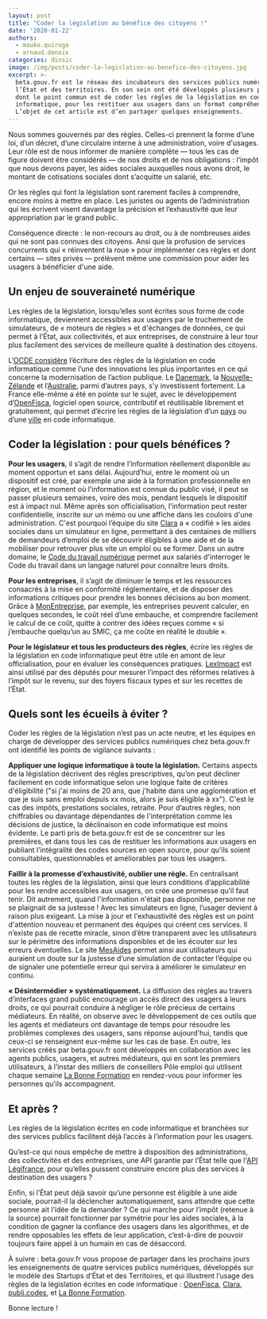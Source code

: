 ```yaml
---
layout: post
title: "Coder la législation au bénéfice des citoyens !"
date: '2020-01-22'
authors:
  - mauko.quiroga
  - arnaud.denoix
categories: dinsic
image: /img/posts/coder-la-legislation-au-benefice-des-citoyens.jpg
excerpt: >-
  beta.gouv.fr est le réseau des incubateurs des services publics numériques de
  l’État et des territoires. En son sein ont été développés plusieurs produits
  dont le point commun est de coder les règles de la législation en code
  informatique, pour les restituer aux usagers dans un format compréhensible.
  L’objet de cet article est d’en partager quelques enseignements.
---
```

Nous sommes gouvernés par des règles. Celles-ci prennent la forme d’une loi, d’un décret, d’une circulaire interne à une administration, voire d'usages. Leur rôle est de nous informer de manière complète — tous les cas de figure doivent être considérés — de nos droits et de nos obligations : l’impôt que nous devons payer, les aides sociales auxquelles nous avons droit, le montant de cotisations sociales dont s’acquitte un salarié, etc.

Or les règles qui font la législation sont rarement faciles à comprendre, encore moins à mettre en place. Les juristes ou agents de l’administration qui les écrivent visent davantage la précision et l’exhaustivité que leur appropriation par le grand public.

Conséquence directe : le non-recours au droit, ou à de nombreuses aides qui ne sont pas connues des citoyens. Ansi que la profusion de services concurrents qui « réinventent la roue » pour implémenter ces règles et dont certains — sites privés — prélèvent même une commission pour aider les usagers à bénéficier d'une aide.

## Un enjeu de souveraineté numérique

Les règles de la législation, lorsqu’elles sont écrites sous forme de code informatique, deviennent accessibles aux usagers par le truchement de simulateurs, de « moteurs de règles » et d'échanges de données, ce qui permet à l’État, aux collectivités, et aux entreprises, de construire à leur tour plus facilement des services de meilleure qualité à destination des citoyens.

L’[OCDE considère](https://trends.oecd-opsi.org/embracing-innovation-in-government-global-trends-2019.pdf) l’écriture des règles de la législation en code informatique comme l’une des innovations les plus importantes en ce qui concerne la modernisation de l’action publique. Le [Danemark](https://en.digst.dk/policy-and-strategy/digital-ready-legislation/), la [Nouvelle-Zélande](https://serviceinnovationlab.github.io/assets/Exploring_Machine_Consumable_Code_With_ACC.pdf) et l’[Australie](https://www.digital.nsw.gov.au/digital-transformation/policy-lab/rules-code), parmi d’autres pays, s’y investissent fortement. La France elle-même a été en pointe sur le sujet, avec le développement d’[OpenFisca](https://fr.openfisca.org/), logiciel open source, contributif et réutilisable librement et gratuitement, qui permet d’écrire les règles de la législation d’un [pays](https://github.com/openfisca/openfisca-france) ou d’une [ville](https://github.com/openfisca/openfisca-paris) en code informatique.

## Coder la législation : pour quels bénéfices ?

**Pour les usagers**, il s’agit de rendre l’information réellement disponible au moment opportun et sans délai. Aujourd’hui, entre le moment où un dispositif est créé, par exemple une aide à la formation professionnelle en région, et le moment où l’information est connue du public visé, il peut se passer plusieurs semaines, voire des mois, pendant lesquels le dispositif est à impact nul. Même après son officialisation, l'information peut rester confidentielle, inscrite sur un mémo ou une affiche dans les couloirs d'une administration. C'est pourquoi l’équipe du site [Clara](https://clara.pole-emploi.fr/) a « codifié » les aides sociales dans un simulateur en ligne, permettant à des centaines de milliers de demandeurs d’emploi de se découvrir éligibles à une aide et de la mobiliser pour retrouver plus vite un emploi ou se former. Dans un autre domaine, le [Code du travail numérique](https://code.travail.gouv.fr/) permet aux salariés d'interroger le Code du travail dans un langage naturel pour connaître leurs droits. 

**Pour les entreprises**, il s’agit de diminuer le temps et les ressources consacrés à la mise en conformité réglementaire, et de disposer des informations critiques pour prendre les bonnes décisions au bon moment. Grâce à [MonEntreprise](https://mon-entreprise.fr/), par exemple, les entreprises peuvent calculer, en quelques secondes, le coût réel d’une embauche, et comprendre facilement le calcul de ce coût, quitte à contrer des idées reçues comme « si j’embauche quelqu’un au SMIC, ça me coûte en réalité le double ».

**Pour le législateur et tous les producteurs des règles**, écrire les règles de la législation en code informatique peut être utile en amont de leur officialisation, pour en évaluer les conséquences pratiques. [LexImpact](https://beta.gouv.fr/startups/leximpact.html) est ainsi utilisé par des députés pour mesurer l’impact des réformes relatives à l’impôt sur le revenu, sur des foyers fiscaux types et sur les recettes de l’État. 

## Quels sont les écueils à éviter ?

Coder les règles de la législation n’est pas un acte neutre, et les équipes en charge de développer des services publics numériques chez beta.gouv.fr ont identifié les points de vigilance suivants :

**Appliquer une logique informatique à toute la législation.** Certains aspects de la législation décrivent des règles prescriptives, qu’on peut décliner facilement en code informatique selon une logique faite de critères d'éligibilité ("si j'ai moins de 20 ans, que j'habite dans une agglomération et que je suis sans emploi depuis xx mois, alors je suis éligible à xx"). C'est le cas des impôts, prestations sociales, retraite. Pour d’autres règles, non chiffrables ou davantage dépendantes de l'interprétation comme les décisions de justice, la déclinaison en code informatique est moins évidente. Le parti pris de beta.gouv.fr est de se concentrer sur les premières, et dans tous les cas de restituer les informations aux usagers en publiant l’intégralité des codes sources en open source, pour qu'ils soient consultables, questionnables et améliorables par tous les usagers.

**Faillir à la promesse d’exhaustivité, oublier une règle.** En centralisant toutes les règles de la législation, ainsi que leurs conditions d’applicabilité pour les rendre accessibles aux usagers, on crée une promesse qu’il faut tenir. Dit autrement, quand l'information n'était pas disponible, personne ne se plaignait de sa justesse ! Avec les simulateurs en ligne, l’usager devient à raison plus exigeant. La mise à jour et l'exhaustivité des règles est un point d'attention nouveau et permanent des équipes qui créent ces services. Il n’existe pas de recette miracle, sinon d’être transparent avec les utilisateurs sur le périmètre des informations disponibles et de les écouter sur les erreurs éventuelles. Le site [MesAides](https://mes-aides.gouv.fr/) permet ainsi aux utilisateurs qui auraient un doute sur la justesse d’une simulation de contacter l’équipe ou de signaler une potentielle erreur qui servira à améliorer le simulateur en continu. 

**« Désintermédier » systématiquement.** La diffusion des règles au travers d’interfaces grand public encourage un accès direct des usagers à leurs droits, ce qui pourrait conduire à négliger le rôle précieux de certains médiateurs. En réalité, on observe avec le développement de ces outils que les agents et médiateurs ont davantage de temps pour résoudre les problèmes complexes des usagers, sans réponse aujourd'hui, tandis que ceux-ci se renseignent eux-même sur les cas de base. En outre, les services créés par beta.gouv.fr sont développés en collaboration avec les agents publics, usagers, et autres médiateurs, qui en sont les premiers utilisateurs, à l’instar des milliers de conseillers Pôle emploi qui utilisent chaque semaine [La Bonne Formation](https://labonneformation.pole-emploi.fr/) en rendez-vous pour informer les personnes qu’ils accompagnent.

## Et après ?

Les règles de la législation écrites en code informatique et branchées sur des services publics facilitent déjà l’accès à l’information pour les usagers.

Qu’est-ce qui nous empêche de mettre à disposition des administrations, des collectivités et des entreprises, une API garantie par l’État  telle que l'[API Légifrance](https://api.legifrance.gouv.fr), pour qu’elles puissent construire encore plus des services à destination des usagers ?

Enfin, si l’État peut déjà savoir qu’une personne est éligible à une aide sociale, pourrait-il la déclencher automatiquement, sans attendre que cette personne ait l’idée de la demander ? Ce qui marche pour l’impôt (retenue à la source) pourrait fonctionner par symétrie pour les aides sociales, à la condition de gagner la confiance des usagers dans les algorithmes, et de rendre opposables les effets de leur application, c’est-à-dire de pouvoir toujours faire appel à un humain en cas de désaccord.

À suivre : beta.gouv.fr vous propose de partager dans les prochains jours les enseignements de quatre services publics numériques, développés sur le modèle des Startups d’État et des Territoires, et qui illustrent l’usage des règles de la législation écrites en code informatique : [OpenFisca](https://fr.openfisca.org), [Clara](https://clara.pole-emploi.fr/), [publi.codes](https://publi.codes/), et [La Bonne Formation](https://labonneformation.pole-emploi.fr/).

Bonne lecture !
